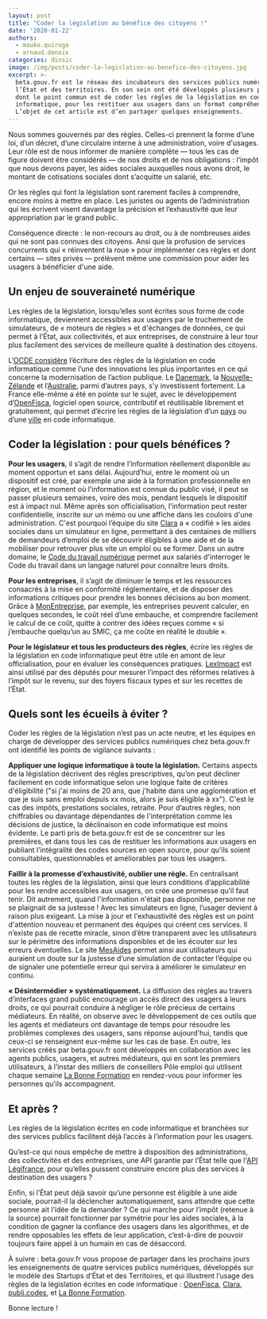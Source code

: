 ```yaml
---
layout: post
title: "Coder la législation au bénéfice des citoyens !"
date: '2020-01-22'
authors:
  - mauko.quiroga
  - arnaud.denoix
categories: dinsic
image: /img/posts/coder-la-legislation-au-benefice-des-citoyens.jpg
excerpt: >-
  beta.gouv.fr est le réseau des incubateurs des services publics numériques de
  l’État et des territoires. En son sein ont été développés plusieurs produits
  dont le point commun est de coder les règles de la législation en code
  informatique, pour les restituer aux usagers dans un format compréhensible.
  L’objet de cet article est d’en partager quelques enseignements.
---
```

Nous sommes gouvernés par des règles. Celles-ci prennent la forme d’une loi, d’un décret, d’une circulaire interne à une administration, voire d'usages. Leur rôle est de nous informer de manière complète — tous les cas de figure doivent être considérés — de nos droits et de nos obligations : l’impôt que nous devons payer, les aides sociales auxquelles nous avons droit, le montant de cotisations sociales dont s’acquitte un salarié, etc.

Or les règles qui font la législation sont rarement faciles à comprendre, encore moins à mettre en place. Les juristes ou agents de l’administration qui les écrivent visent davantage la précision et l’exhaustivité que leur appropriation par le grand public.

Conséquence directe : le non-recours au droit, ou à de nombreuses aides qui ne sont pas connues des citoyens. Ansi que la profusion de services concurrents qui « réinventent la roue » pour implémenter ces règles et dont certains — sites privés — prélèvent même une commission pour aider les usagers à bénéficier d'une aide.

## Un enjeu de souveraineté numérique

Les règles de la législation, lorsqu’elles sont écrites sous forme de code informatique, deviennent accessibles aux usagers par le truchement de simulateurs, de « moteurs de règles » et d'échanges de données, ce qui permet à l’État, aux collectivités, et aux entreprises, de construire à leur tour plus facilement des services de meilleure qualité à destination des citoyens.

L’[OCDE considère](https://trends.oecd-opsi.org/embracing-innovation-in-government-global-trends-2019.pdf) l’écriture des règles de la législation en code informatique comme l’une des innovations les plus importantes en ce qui concerne la modernisation de l’action publique. Le [Danemark](https://en.digst.dk/policy-and-strategy/digital-ready-legislation/), la [Nouvelle-Zélande](https://serviceinnovationlab.github.io/assets/Exploring_Machine_Consumable_Code_With_ACC.pdf) et l’[Australie](https://www.digital.nsw.gov.au/digital-transformation/policy-lab/rules-code), parmi d’autres pays, s’y investissent fortement. La France elle-même a été en pointe sur le sujet, avec le développement d’[OpenFisca](https://fr.openfisca.org/), logiciel open source, contributif et réutilisable librement et gratuitement, qui permet d’écrire les règles de la législation d’un [pays](https://github.com/openfisca/openfisca-france) ou d’une [ville](https://github.com/openfisca/openfisca-paris) en code informatique.

## Coder la législation : pour quels bénéfices ?

**Pour les usagers**, il s’agit de rendre l’information réellement disponible au moment opportun et sans délai. Aujourd’hui, entre le moment où un dispositif est créé, par exemple une aide à la formation professionnelle en région, et le moment où l’information est connue du public visé, il peut se passer plusieurs semaines, voire des mois, pendant lesquels le dispositif est à impact nul. Même après son officialisation, l'information peut rester confidentielle, inscrite sur un mémo ou une affiche dans les couloirs d'une administration. C'est pourquoi l’équipe du site [Clara](https://clara.pole-emploi.fr/) a « codifié » les aides sociales dans un simulateur en ligne, permettant à des centaines de milliers de demandeurs d’emploi de se découvrir éligibles à une aide et de la mobiliser pour retrouver plus vite un emploi ou se former. Dans un autre domaine, le [Code du travail numérique](https://code.travail.gouv.fr/) permet aux salariés d'interroger le Code du travail dans un langage naturel pour connaître leurs droits. 

**Pour les entreprises**, il s’agit de diminuer le temps et les ressources consacrés à la mise en conformité réglementaire, et de disposer des informations critiques pour prendre les bonnes décisions au bon moment. Grâce à [MonEntreprise](https://mon-entreprise.fr/), par exemple, les entreprises peuvent calculer, en quelques secondes, le coût réel d’une embauche, et comprendre facilement le calcul de ce coût, quitte à contrer des idées reçues comme « si j’embauche quelqu’un au SMIC, ça me coûte en réalité le double ».

**Pour le législateur et tous les producteurs des règles**, écrire les règles de la législation en code informatique peut être utile en amont de leur officialisation, pour en évaluer les conséquences pratiques. [LexImpact](https://beta.gouv.fr/startups/leximpact.html) est ainsi utilisé par des députés pour mesurer l’impact des réformes relatives à l’impôt sur le revenu, sur des foyers fiscaux types et sur les recettes de l’État. 

## Quels sont les écueils à éviter ?

Coder les règles de la législation n’est pas un acte neutre, et les équipes en charge de développer des services publics numériques chez beta.gouv.fr ont identifié les points de vigilance suivants :

**Appliquer une logique informatique à toute la législation.** Certains aspects de la législation décrivent des règles prescriptives, qu’on peut décliner facilement en code informatique selon une logique faite de critères d'éligibilité ("si j'ai moins de 20 ans, que j'habite dans une agglomération et que je suis sans emploi depuis xx mois, alors je suis éligible à xx"). C'est le cas des impôts, prestations sociales, retraite. Pour d’autres règles, non chiffrables ou davantage dépendantes de l'interprétation comme les décisions de justice, la déclinaison en code informatique est moins évidente. Le parti pris de beta.gouv.fr est de se concentrer sur les premières, et dans tous les cas de restituer les informations aux usagers en publiant l’intégralité des codes sources en open source, pour qu'ils soient consultables, questionnables et améliorables par tous les usagers.

**Faillir à la promesse d’exhaustivité, oublier une règle.** En centralisant toutes les règles de la législation, ainsi que leurs conditions d’applicabilité pour les rendre accessibles aux usagers, on crée une promesse qu’il faut tenir. Dit autrement, quand l'information n'était pas disponible, personne ne se plaignait de sa justesse ! Avec les simulateurs en ligne, l’usager devient à raison plus exigeant. La mise à jour et l'exhaustivité des règles est un point d'attention nouveau et permanent des équipes qui créent ces services. Il n’existe pas de recette miracle, sinon d’être transparent avec les utilisateurs sur le périmètre des informations disponibles et de les écouter sur les erreurs éventuelles. Le site [MesAides](https://mes-aides.gouv.fr/) permet ainsi aux utilisateurs qui auraient un doute sur la justesse d’une simulation de contacter l’équipe ou de signaler une potentielle erreur qui servira à améliorer le simulateur en continu. 

**« Désintermédier » systématiquement.** La diffusion des règles au travers d’interfaces grand public encourage un accès direct des usagers à leurs droits, ce qui pourrait conduire à négliger le rôle précieux de certains médiateurs. En réalité, on observe avec le développement de ces outils que les agents et médiateurs ont davantage de temps pour résoudre les problèmes complexes des usagers, sans réponse aujourd'hui, tandis que ceux-ci se renseignent eux-même sur les cas de base. En outre, les services créés par beta.gouv.fr sont développés en collaboration avec les agents publics, usagers, et autres médiateurs, qui en sont les premiers utilisateurs, à l’instar des milliers de conseillers Pôle emploi qui utilisent chaque semaine [La Bonne Formation](https://labonneformation.pole-emploi.fr/) en rendez-vous pour informer les personnes qu’ils accompagnent.

## Et après ?

Les règles de la législation écrites en code informatique et branchées sur des services publics facilitent déjà l’accès à l’information pour les usagers.

Qu’est-ce qui nous empêche de mettre à disposition des administrations, des collectivités et des entreprises, une API garantie par l’État  telle que l'[API Légifrance](https://api.legifrance.gouv.fr), pour qu’elles puissent construire encore plus des services à destination des usagers ?

Enfin, si l’État peut déjà savoir qu’une personne est éligible à une aide sociale, pourrait-il la déclencher automatiquement, sans attendre que cette personne ait l’idée de la demander ? Ce qui marche pour l’impôt (retenue à la source) pourrait fonctionner par symétrie pour les aides sociales, à la condition de gagner la confiance des usagers dans les algorithmes, et de rendre opposables les effets de leur application, c’est-à-dire de pouvoir toujours faire appel à un humain en cas de désaccord.

À suivre : beta.gouv.fr vous propose de partager dans les prochains jours les enseignements de quatre services publics numériques, développés sur le modèle des Startups d’État et des Territoires, et qui illustrent l’usage des règles de la législation écrites en code informatique : [OpenFisca](https://fr.openfisca.org), [Clara](https://clara.pole-emploi.fr/), [publi.codes](https://publi.codes/), et [La Bonne Formation](https://labonneformation.pole-emploi.fr/).

Bonne lecture !
